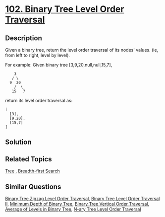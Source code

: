 # [102. Binary Tree Level Order Traversal](https://leetcode.com/problems/binary-tree-level-order-traversal)

## Description

Given a binary tree, return the level order traversal of its nodes' values. (ie, from left to right, level by level).

For example:
Given binary tree [3,9,20,null,null,15,7],

```
    3
   / \
  9  20
    /  \
   15   7
```



return its level order traversal as:

```
[
  [3],
  [9,20],
  [15,7]
]
```



## Solution



## Related Topics

[Tree](https://leetcode.com/tag/tree/) , [Breadth-first Search](https://leetcode.com/tag/breadth-first-search/) 

## Similar Questions

[Binary Tree Zigzag Level Order Traversal](https://leetcode.com/problems/binary-tree-zigzag-level-order-traversal/), [Binary Tree Level Order Traversal II](https://leetcode.com/problems/binary-tree-level-order-traversal-ii/), [Minimum Depth of Binary Tree](https://leetcode.com/problems/minimum-depth-of-binary-tree/), [Binary Tree Vertical Order Traversal](https://leetcode.com/problems/binary-tree-vertical-order-traversal/), [Average of Levels in Binary Tree](https://leetcode.com/problems/average-of-levels-in-binary-tree/), [N-ary Tree Level Order Traversal](https://leetcode.com/problems/n-ary-tree-level-order-traversal/)
